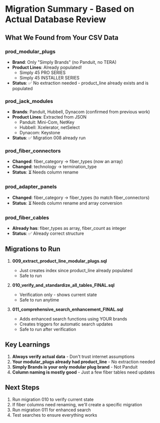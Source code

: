 # Migration Summary - Based on Actual Database Review

## What We Found from Your CSV Data

### prod_modular_plugs
- **Brand**: Only "Simply Brands" (no Panduit, no TERA)
- **Product Lines**: Already populated!
  - Simply 45 PRO SERIES
  - Simply 45 INSTALLER SERIES
- **Status**: ✅ No extraction needed - product_line already exists and is populated

### prod_jack_modules  
- **Brands**: Panduit, Hubbell, Dynacom (confirmed from previous work)
- **Product Lines**: Extracted from JSON
  - Panduit: Mini-Com, NetKey
  - Hubbell: Xcelerator, netSelect
  - Dynacom: Keystone
- **Status**: ✅ Migration 008 already run

### prod_fiber_connectors
- **Changed**: fiber_category → fiber_types (now an array)
- **Changed**: technology → termination_type
- **Status**: ⏳ Needs column rename

### prod_adapter_panels
- **Changed**: fiber_category → fiber_types (to match fiber_connectors)
- **Status**: ⏳ Needs column rename and array conversion

### prod_fiber_cables
- **Already has**: fiber_types as array, fiber_count as integer
- **Status**: ✅ Already correct structure

## Migrations to Run

1. **009_extract_product_line_modular_plugs.sql** 
   - Just creates index since product_line already populated
   - Safe to run

2. **010_verify_and_standardize_all_tables_FINAL.sql**
   - Verification only - shows current state
   - Safe to run anytime

3. **011_comprehensive_search_enhancement_FINAL.sql**
   - Adds enhanced search functions using YOUR brands
   - Creates triggers for automatic search updates
   - Safe to run after verification

## Key Learnings

1. **Always verify actual data** - Don't trust internet assumptions
2. **Your modular_plugs already had product_line** - No extraction needed
3. **Simply Brands is your only modular plug brand** - Not Panduit
4. **Column naming is mostly good** - Just a few fiber tables need updates

## Next Steps

1. Run migration 010 to verify current state
2. If fiber columns need renaming, we'll create a specific migration
3. Run migration 011 for enhanced search
4. Test searches to ensure everything works